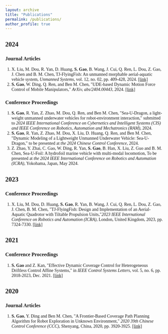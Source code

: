 ```yaml
---
layout: archive
title: "Publications"
permalink: /publications/
author_profile: true
---
```


<html>
<head>
    <style>
        body {
            font-family: 'Times New Roman', Times, serif;
        }
        ol {
            padding-left: 20px;
        }
    </style>
</head>
<body>
    <h2>2024</h2>
    <h3>Journal Articles</h3>
    <ol>
        <li>X. Liu, M. Dou, R. Yan, D. Huang, <strong>S. Gao</strong>, B. Wang, J. Cui, Q. Ren, L. Dou, Z. Gao, J. Chen and B. M. Chen, TJ-FlyingFish: An unmanned morphable aerial-aquatic vehicle system, <em>Unmanned Systems</em>, vol. 12, no. 02, pp. 409-428, 2024. <a href="https://www.worldscientific.com/doi/abs/10.1142/S230138502441019X" target="_blank">[link]</a></li>
        <li><strong>S. Gao</strong>, W. Ding, Q. Ren, and Ben M. Chen, "UDE-based Dynamic Motion Force Control of Mobile Manipulators," <em>ArXiv, abs/2404.00443</em>, 2024. <a href="https://arxiv.org/abs/2404.00443" target="_blank">[link]</a></li>
    </ol>
    <h3>Conference Proceedings</h3>
    <ol>
        <li><strong>S. Gao</strong>, R. Yan, Z. Zhao, M. Dou, Q. Ren, and Ben M. Chen, "Sea-U-Dragon, a light-weight
        unmanned underwater vehicles for robot-environment interaction," submitted to <em>2024 IEEE International Conference on Cybernetics and Intelligent Systems (CIS) and IEEE Conference on Robotics, Automation and Mechatronics (RAM)</em>, 2024.</li>
        <li><strong>S. Gao</strong>, R. Yan, Z. Zhao, M. Dou, X. Liu, D. Huang, Q. Ren, and Ben M. Chen, "Dynamic Modeling of a Lightweight Unmanned Underwater Vehicle: Sea-U-Dragon," to be presented at <em>the 2024 Chinese Control Conference</em>, 2024.</li>
        <li>Z. Zhao, Y. Zhai, C. Gao, W. Ding, R. Yan, <strong>S. Gao</strong>, B. Han, X. Liu, Z. Guo and B. M. Chen, Sea-U-Foil: A hydrofoil marine vehicle with multi-modal locomotion, To be presented at <em>the 2024 IEEE International Conference on Robotics and Automation (ICRA)</em>, Yokohama, Japan, May 2024.</li>
    </ol>
    <h2>2023</h2>
    <h3>Conference Proceedings</h3>
    <ol>
        <li>X. Liu, M. Dou, D. Huang, <strong>S. Gao</strong>, R. Yan, B. Wang, J. Cui, Q. Ren, L. Dou, Z. Gao, J. Chen, B. M. Chen, "TJ-FlyingFish: Design and Implementation of an Aerial-Aquatic Quadrotor with Tiltable Propulsion Units,"<em>2023 IEEE International Conference on Robotics and Automation (ICRA)</em>, London, United Kingdom, 2023, pp. 7324-7330. <a href="https://ieeexplore.ieee.org/document/10160899" target="_blank">[link]</a></li>
    </ol>
    <h2>2021</h2>
    <h3>Conference Proceedings</h3>
    <ol>
        <li><strong>S. Gao</strong> and Z. Kan, "Effective Dynamic Coverage Control for Heterogeneous Driftless Control Affine Systems," in <em>IEEE Control Systems Letters</em>, vol. 5, no. 6, pp. 2018-2023, Dec. 2021. <a href="https://ieeexplore.ieee.org/document/9302698" target="_blank">[link]</a></li>
    </ol>
    <h2>2020</h2>
    <h3>Journal Articles</h3>
    <ol>
        <li><strong>S. Gao</strong>, Y. Ding and Ben M. Chen, "A Frontier-Based Coverage Path Planning Algorithm for Robot Exploration in Unknown Environment," <em>2020 39th Chinese Control Conference (CCC)</em>, Shenyang, China, 2020, pp. 3920-3925. <a href="https://ieeexplore.ieee.org/document/9188784" target="_blank">[link]</a></li>
    </ol>
</body>
</html>

<!-- 
### Journal Articles

1. X. Liu, M. Dou, R. Yan, D. Huang, **S. Gao**, B. Wang, J. Cui, Q. Ren, L. Dou, Z. Gao, J. Chen and B. M. Chen, TJ-FlyingFish: An unmanned morphable aerial-aquatic vehicle system,  *Unmanned Systems* , in press.

### Conference Proceedings

1. Z. Zhao, Y. Zhai, C. Gao, W. Ding, R. Yan, **S. Gao**, B. Han, X. Liu, Z. Guo and B. M. Chen, Sea-U-Foil: A hydrofoil marine vehicle with multi-modal locomotion, To be presented at  *the 2024 IEEE International Conference on Robotics and Automation (ICRA)* , Yokohama, Japan, May 2024.

## 2023

### Conference Proceedings

1. X. Liu, M. Dou, D. Huang, **S. Gao**, R. Yan, B. Wang, J. Cui, Q. Ren, L. Dou,  Z. Gao, J. Chen, B. M. Chen, "TJ-FlyingFish: Design and Implementation of an Aerial-Aquatic Quadrotor with Tiltable Propulsion Units,"*2023 IEEE International Conference on Robotics and Automation (ICRA)* , London, United Kingdom, 2023, pp. 7324-7330.

## 2021

### Conference Proceedings

1. **S. Gao** and Z. Kan, "Effective Dynamic Coverage Control for Heterogeneous Driftless Control Affine Systems," in  *IEEE Control Systems Letters* , vol. 5, no. 6, pp. 2018-2023, Dec. 2021.

## 2020

### Journal Articles

1. **S. Gao**, Y. Ding and Ben M. Chen, "A Frontier-Based Coverage Path Planning Algorithm
   for Robot Exploration in Unknown Environment,"  *2020 39th Chinese Control Conference (CCC)* , Shenyang, China, 2020, pp. 3920-3925. -->


<!-- {% if author.googlescholar %}
  You can also find my articles on <u><a href="{{author.googlescholar}}">my Google Scholar profile</a>.</u>
{% endif %}

{% include base_path %}

{% for post in site.publications reversed %}
  {% include archive-single.html %}
{% endfor %} -->
